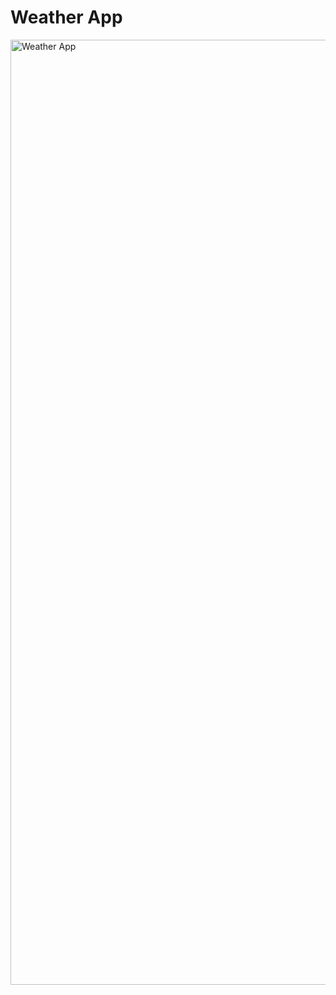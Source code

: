 # Weather App

<img width="1512" alt="Weather App" src="https://github.com/VijeshRBhat/Weather_App/assets/104733996/581f8147-53f7-446a-83a3-7f506bac643f">
